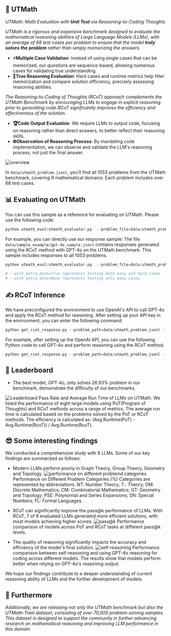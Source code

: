 ## 📄 UTMath
*UTMath: Math Evaluation with **Unit Test** via Reasoning-to-Coding Thoughts*

*UTMath is a rigorous and expansive benchmark designed to evaluate the mathematical reasoning abilities of Large Language Models (LLMs), with an average of 68 test cases per problem to ensure that the model **truly solves the problem** rather than simply memorizing the answers.*
<ul>
    <li><b>⚡️Multiple Case Validation</b>: Instead of using single cases that can be memorized, our questions are sequence-based, allowing numerous cases for validating true understanding.</li>
    <li><b>🔧True Reasoning Evaluation</b>: Hard cases and runtime metrics help filter memorization and compare solution efficiency, precisely assessing reasoning abilities.</li>
</ul>

*The Reasoning-to-Coding of Thoughts (RCoT) approach complements the UTMath Benchmark by encouraging LLMs to engage in explicit reasoning prior to generating code.RCoT significantly improves the efficiency and effectiveness of the solution.*
<ul>
    <li><b>🏆Code Output Evaluation</b>: We require LLMs to output code, focusing on reasoning rather than direct answers, to better reflect their reasoning skills.</li>
    <li><b>🌐Observation of Reasoning Process</b>: By mandating code implementation, we can observe and validate the LLM's reasoning process, not just the final answer.</li>
</ul>


![overview](./pic/overview.png)

In `data/utmath_problem.jsonl`, you'll find all 1053 problems from the UTMath benchmark, covering 9 mathematical domains. Each problem includes over 68 test cases.

## 📊 Evaluating on UTMath

You can use this sample as a reference for evaluating on UTMath. Please use the following code:
```python
python utmath_eval/utmath_evaluator.py  --problem_file=data/utmath_problem.jsonl --sample_file={your_sample_file_path}
```

For example, you can directly use our response sample:
The file `data/sample_example/gpt-4o_sample.jsonl` contains responses generated using the RCoT method with GPT-4o on the UTMath benchmark. This sample includes responses to all 1053 problems.
```python
python utmath_eval/utmath_evaluator.py  --problem_file=data/utmath_problem.jsonl --sample_file=data/sample_example/gpt-4o_sample.jsonl

# --with_extra_data=True represents testing both easy and hard cases
# --with_extra_data=None represents testing only easy cases
```

## ✍️ RCoT Inference
We have preconfigured the environment to use OpenAI's API to call GPT-4o and apply the RCoT method for reasoning. After setting up your API key in the environment, you can enter the following command:
```python
python get_rcot_response.py --problem_path=data/utmath_problem.jsonl --save_path={your_save_file_path} --model_name={your_llm_name}
```
For example, after setting up the OpenAI API, you can use the following Python code to call GPT-4o and perform reasoning using the RCoT method.
```python
python get_rcot_response.py --problem_path=data/utmath_problem.jsonl --save_path=data/sample_exapmle/gpt-4o_test.jsonl --model_name=gpt-4o-2024-08-06
```


## 🥇 Leaderboard
- The best model, GPT-4o, only solves 26.93\% problem in our benchmark, demonstrate the difficulty of our benchmarks.

![Leaderboard](./pic/leaderboard.png)
Pass Rate and Average Run Time of LLMs on UTMath. We listed the performance of eight large models using PoT(Program of Thoughts) and RCoT methods across a range of metrics. The average run time is calculated based on the problems solved by the PoT or RCoT methods. The efficiency is calculated as: (Avg.Runtime(PoT) - Avg.Runtime(RcoT)) / Avg.Runtime(RcoT).

## 😎 Some interesting findings
We conducted a comprehensive study with 8 LLMs. Some of our key findings are summarized as follows:

- Modern LLMs perform poorly in Graph Theory, Group Theory, Geometry and Topology.
![performance on different problemd categories](./pic/performance_on_different_problems_categories.png)
Performance on Different Problem Categories.(%) Categories are represented by abbreviations. NT: Number Theory; T.: Theory; DM: Discrete Mathematics; CM: Combinatorial Mathematics; GT: Geometry and Topology; PSE: Polynomial and Series Expansions; SN: Special Numbers; FL: Formal Languages.

- RCoT can significantly improve the pass@k performance of LLMs. With RCoT, 7 of 8 evaluated LLMs generated more efficient solutions, with most models achieving higher scores.
![pass@k](./pic/pass_k.png)
Performance comparison of models across PoT and RCoT tasks at different pass@k levels.

- The quality of reasoning significantly impacts the accuracy and efficiency of the model's final solution.
![self-reasoning](./pic/self-reasoning.png)
Performance comparison between self-reasoning and using GPT-4o reasoning for coding across different models. The results show that models perform better when relying on GPT-4o's reasoning output.

We hope our findings contribute to a deeper understanding of current reasoning ability of LLMs and the further development of models.

## 👀 Furthermore
*Additionally, we are releasing not only the UTMath benchmark but also the UTMath-Train dataset, consisting of over 70,000 problem-solving samples. This dataset is designed to support the community in further advancing research on mathematical reasoning and improving LLM performance in this domain.*
